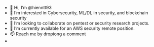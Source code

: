 - 👋 Hi, I’m @hienntt93
- 👀 I’m interested in Cybersecurity, ML/DL in security, and blockchain security
- 🌱 I’m looking to collaborate on pentest or security research projects.
- 💞️ I’m currently available for an AWS security remote position.
- 📫 Reach me by dropiong a comment
- 
<!---
hienntt93/hienntt93 is a ✨ special ✨ repository because its `README.md` (this file) appears on your GitHub profile.
You can click the Preview link to take a look at your changes.
--->
